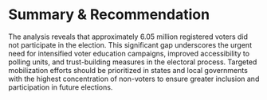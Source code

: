 # Summary & Recommendation 

The analysis reveals that approximately 6.05 million registered voters did not participate in the election. This significant gap underscores the urgent need for intensified voter education campaigns, improved accessibility to polling units, and trust-building measures in the electoral process. Targeted mobilization efforts should be prioritized in states and local governments with the highest concentration of non-voters to ensure greater inclusion and participation in future elections.
